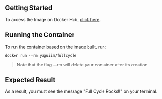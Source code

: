 
## Getting Started
To access the Image on Docker Hub, [click here](https://hub.docker.com/repository/docker/yaguiim/fullcycle).


## Running the Container
To run the container based on the image built, run:
```
docker run --rm yaguiim/fullcycle
```
> Note that the flag --rm will delete your container after its creation

## Expected Result
As a result, you must see the message "Full Cycle Rocks!!" on your terminal.

